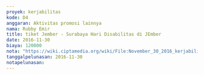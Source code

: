 ```yaml
---
proyek: kerjabilitas
kode: D4
anggaran: Aktivitas promosi lainnya
nama: Rubby Emir
title: tiket Jember - Surabaya Hari Disabilitas di JEmber
date: 2016-11-30
biaya: 120000
nota: "https://wiki.ciptamedia.org/wiki/File:November_30_2016_kerjabilitas_D4_jember_surabaya_tiket_rubby.png"
tanggalpelunasan: 2016-11-30
notapelunasan:
---
```

